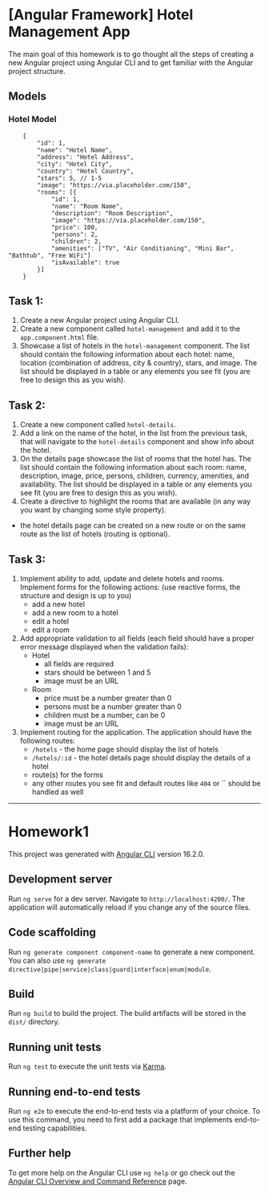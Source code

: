 # [Angular Framework] Hotel Management App

The main goal of this homework is to go thought all the steps of creating a new Angular project using Angular CLI and to get familiar with the Angular project structure.

## Models

### Hotel Model

```
    {
        "id": 1,
        "name": "Hotel Name",
        "address": "Hotel Address",
        "city": "Hotel City",
        "country": "Hotel Country",
        "stars": 5, // 1-5
        "image": "https://via.placeholder.com/150",
        "rooms": [{
            "id": 1,
            "name": "Room Name",
            "description": "Room Description",
            "image": "https://via.placeholder.com/150",
            "price": 100,
            "persons": 2,
            "children": 2,
            "amenities": ["TV", "Air Conditioning", "Mini Bar", "Bathtub", "Free WiFi"]
            "isAvailable": true
        }]
    }
```

## Task 1:

1. Create a new Angular project using Angular CLI.
2. Create a new component called `hotel-management` and add it to the `app.component.html` file.
3. Showcase a list of hotels in the `hotel-management` component. The list should contain the following information about each hotel: name, location (combination of address, city & country), stars, and image. The list should be displayed in a table or any elements you see fit (you are free to design this as you wish).

## Task 2:

1. Create a new component called `hotel-details`.
2. Add a link on the name of the hotel, in the list from the previous task, that will navigate to the `hotel-details` component and show info about the hotel.
3. On the details page showcase the list of rooms that the hotel has. The list should contain the following information about each room: name, description, image, price, persons, children, currency, amenities, and availability. The list should be displayed in a table or any elements you see fit (you are free to design this as you wish).
4. Create a directive to highlight the rooms that are available (in any way you want by changing some style property).

- the hotel details page can be created on a new route or on the same route as the list of hotels (routing is optional).

## Task 3:

1. Implement ability to add, update and delete hotels and rooms. Implement forms for the following actions: (use reactive forms, the structure and design is up to you)
   - add a new hotel
   - add a new room to a hotel
   - edit a hotel
   - edit a room
2. Add appropriate validation to all fields (each field should have a proper error message displayed when the validation fails):
   - Hotel
     - all fields are required
     - stars should be between 1 and 5
     - image must be an URL
   - Room
     - price must be a number greater than 0
     - persons must be a number greater than 0
     - children must be a number, can be 0
     - image must be an URL
3. Implement routing for the application. The application should have the following routes:
   - `/hotels` - the home page should display the list of hotels
   - `/hotels/:id` - the hotel details page should display the details of a hotel
   - route(s) for the forms
   - any other routes you see fit and default routes like `404` or `` should be handled as well

<hr>

# Homework1

This project was generated with [Angular CLI](https://github.com/angular/angular-cli) version 16.2.0.

## Development server

Run `ng serve` for a dev server. Navigate to `http://localhost:4200/`. The application will automatically reload if you change any of the source files.

## Code scaffolding

Run `ng generate component component-name` to generate a new component. You can also use `ng generate directive|pipe|service|class|guard|interface|enum|module`.

## Build

Run `ng build` to build the project. The build artifacts will be stored in the `dist/` directory.

## Running unit tests

Run `ng test` to execute the unit tests via [Karma](https://karma-runner.github.io).

## Running end-to-end tests

Run `ng e2e` to execute the end-to-end tests via a platform of your choice. To use this command, you need to first add a package that implements end-to-end testing capabilities.

## Further help

To get more help on the Angular CLI use `ng help` or go check out the [Angular CLI Overview and Command Reference](https://angular.io/cli) page.
